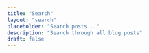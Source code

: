 ```yaml
---
title: "Search"
layout: "search"
placeholder: "Search posts..."
description: "Search through all blog posts"
draft: false
---
```


